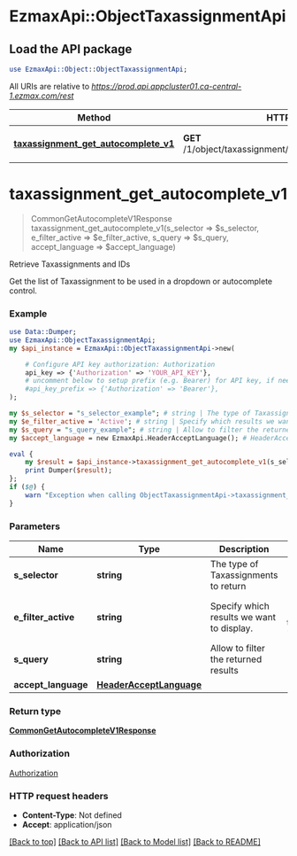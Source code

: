 # EzmaxApi::ObjectTaxassignmentApi

## Load the API package
```perl
use EzmaxApi::Object::ObjectTaxassignmentApi;
```

All URIs are relative to *https://prod.api.appcluster01.ca-central-1.ezmax.com/rest*

Method | HTTP request | Description
------------- | ------------- | -------------
[**taxassignment_get_autocomplete_v1**](ObjectTaxassignmentApi.md#taxassignment_get_autocomplete_v1) | **GET** /1/object/taxassignment/getAutocomplete/{sSelector} | Retrieve Taxassignments and IDs


# **taxassignment_get_autocomplete_v1**
> CommonGetAutocompleteV1Response taxassignment_get_autocomplete_v1(s_selector => $s_selector, e_filter_active => $e_filter_active, s_query => $s_query, accept_language => $accept_language)

Retrieve Taxassignments and IDs

Get the list of Taxassignment to be used in a dropdown or autocomplete control.

### Example
```perl
use Data::Dumper;
use EzmaxApi::ObjectTaxassignmentApi;
my $api_instance = EzmaxApi::ObjectTaxassignmentApi->new(

    # Configure API key authorization: Authorization
    api_key => {'Authorization' => 'YOUR_API_KEY'},
    # uncomment below to setup prefix (e.g. Bearer) for API key, if needed
    #api_key_prefix => {'Authorization' => 'Bearer'},
);

my $s_selector = "s_selector_example"; # string | The type of Taxassignments to return
my $e_filter_active = 'Active'; # string | Specify which results we want to display.
my $s_query = "s_query_example"; # string | Allow to filter the returned results
my $accept_language = new EzmaxApi.HeaderAcceptLanguage(); # HeaderAcceptLanguage | 

eval {
    my $result = $api_instance->taxassignment_get_autocomplete_v1(s_selector => $s_selector, e_filter_active => $e_filter_active, s_query => $s_query, accept_language => $accept_language);
    print Dumper($result);
};
if ($@) {
    warn "Exception when calling ObjectTaxassignmentApi->taxassignment_get_autocomplete_v1: $@\n";
}
```

### Parameters

Name | Type | Description  | Notes
------------- | ------------- | ------------- | -------------
 **s_selector** | **string**| The type of Taxassignments to return | 
 **e_filter_active** | **string**| Specify which results we want to display. | [optional] [default to &#39;Active&#39;]
 **s_query** | **string**| Allow to filter the returned results | [optional] 
 **accept_language** | [**HeaderAcceptLanguage**](.md)|  | [optional] 

### Return type

[**CommonGetAutocompleteV1Response**](CommonGetAutocompleteV1Response.md)

### Authorization

[Authorization](../README.md#Authorization)

### HTTP request headers

 - **Content-Type**: Not defined
 - **Accept**: application/json

[[Back to top]](#) [[Back to API list]](../README.md#documentation-for-api-endpoints) [[Back to Model list]](../README.md#documentation-for-models) [[Back to README]](../README.md)

